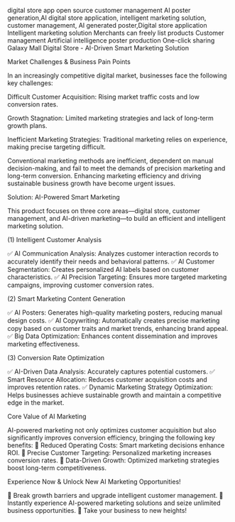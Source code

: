 digital store app open source customer management AI poster generation,AI digital store application, intelligent marketing solution, customer management, AI generated poster,Digital store application Intelligent marketing solution Merchants can freely list products Customer management Artificial intelligence poster production One-click sharing
Galaxy Mall Digital Store - AI-Driven Smart Marketing Solution

Market Challenges & Business Pain Points

In an increasingly competitive digital market, businesses face the following key challenges:

Difficult Customer Acquisition: Rising market traffic costs and low conversion rates.

Growth Stagnation: Limited marketing strategies and lack of long-term growth plans.

Inefficient Marketing Strategies: Traditional marketing relies on experience, making precise targeting difficult.

Conventional marketing methods are inefficient, dependent on manual decision-making, and fail to meet the demands of precision marketing and long-term conversion. Enhancing marketing efficiency and driving sustainable business growth have become urgent issues.

Solution: AI-Powered Smart Marketing

This product focuses on three core areas—digital store, customer management, and AI-driven marketing—to build an efficient and intelligent marketing solution.

(1) Intelligent Customer Analysis

✅ AI Communication Analysis: Analyzes customer interaction records to accurately identify their needs and behavioral patterns.
✅ AI Customer Segmentation: Creates personalized AI labels based on customer characteristics.
✅ AI Precision Targeting: Ensures more targeted marketing campaigns, improving customer conversion rates.

(2) Smart Marketing Content Generation

✅ AI Posters: Generates high-quality marketing posters, reducing manual design costs.
✅ AI Copywriting: Automatically creates precise marketing copy based on customer traits and market trends, enhancing brand appeal.
✅ Big Data Optimization: Enhances content dissemination and improves marketing effectiveness.

(3) Conversion Rate Optimization

✅ AI-Driven Data Analysis: Accurately captures potential customers.
✅ Smart Resource Allocation: Reduces customer acquisition costs and improves retention rates.
✅ Dynamic Marketing Strategy Optimization: Helps businesses achieve sustainable growth and maintain a competitive edge in the market.

Core Value of AI Marketing

AI-powered marketing not only optimizes customer acquisition but also significantly improves conversion efficiency, bringing the following key benefits:
📌 Reduced Operating Costs: Smart marketing decisions enhance ROI.
📌 Precise Customer Targeting: Personalized marketing increases conversion rates.
📌 Data-Driven Growth: Optimized marketing strategies boost long-term competitiveness.

Experience Now & Unlock New AI Marketing Opportunities!

🔹 Break growth barriers and upgrade intelligent customer management.
🔹 Instantly experience AI-powered marketing solutions and seize unlimited business opportunities.
🔹 Take your business to new heights!
